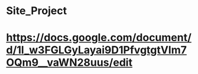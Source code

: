 # Site_Project
# https://docs.google.com/document/d/1l_w3FGLGyLayai9D1PfvgtgtVIm7OQm9__vaWN28uus/edit